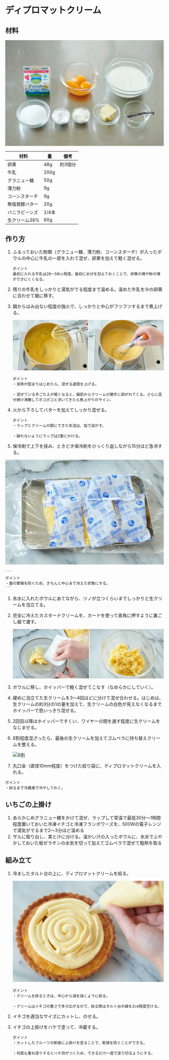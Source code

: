 # ディプロマットクリーム

## 材料

![ディプロマットクリームの材料](images/材料.png)

| 材料           | 量    | 備考    |
| -------------- | ----- | ------- |
| 卵黄           | 48g   | 約3個分 |
| 牛乳           | 200g  |         |
| グラニュー糖   | 50g   |         |
| 薄力粉         | 9g    |         |
| コーンスターチ | 9g    |         |
| 無塩発酵バター | 20g   |         |
| バニラビーンズ | 1/4本 |         |
| 生クリーム36%  | 60g |         |

## 作り方

1. ふるっておいた粉類（グラニュー糖、薄力粉、コーンスターチ）が入ったボウルの中心に牛乳の一部を入れて混ぜ、卵黄を加えて軽く混ぜる。

    ```
    ポイント
    最初に入れる牛乳は20～50cc程度。最初に水分を加えておくことで、卵黄の塊や粉の塊ができにくくなる。
    ```

1. 残りの牛乳をしっかりと湯気がでる程度まで温める。温めた牛乳を⑲の卵黄に合わせて鍋に移す。

1. 鍋からはみ出ない程度の強火で、しっかりと中心がフツフツするまで煮上げる。

    ![火](images/火.png)

    ```
    ポイント
    ・液体が固まりはじめたら、混ぜる速度を上げる。

    ・混ぜている手ごたえが軽くなると、鍋肌からクリームが勝手に剥がれてくる。さらに混ぜ続け沸騰してポコポコと浮いてきたら煮上がりのサイン。
    ```

1. 火から下ろしてバターを加えてしっかり混ぜる。

    ```
    ポイント
    ・ラップとクリームの間にできた気泡は、指で逃がす。

    ・破れないようにラップは2重にかける。
    ```

1. 保冷剤で上下を挟み、ときどき保冷剤をひっくり返しながら15分ほど急冷する。

![急冷](images/急冷.png)


    ```
    ポイント
    ・菌の繁殖を防ぐため、きちんと中心まで冷えた状態にする。
    ```

1. 氷水に入れたボウルにあてながら、ツノが立つくらいまでしっかりと生クリームを泡立てる。

1. 完全に冷えたカスタードクリームを、カードを使って直角に押すように裏ごし器で漉す。

    ![こす](images/こす.png)

1. ボウルに移し、ホイッパーで軽く混ぜてこなす（なめらかにしていく）。

1. 硬めに泡立てた生クリームを3～4回ほどに分けて混ぜ合わせる。はじめは、生クリームの約3分の1の量を加えて、生クリームの白色が見えなくなるまでホイッパーで思いっきり混ぜる。

1. 2回目以降はホイッパーですくい、ワイヤーの間を通す程度に生クリームをなじませる。

1. 8割程度混ざったら、最後の生クリームを加えてゴムベラに持ち替えクリームを整える。

    ![8割](images/8割.png)

1. 丸口金（直径10mm程度）をつけた絞り袋に、ディプロマットクリームを入れる。

```
ポイント
・絞るまで冷蔵庫で冷やしておく。
```

## いちごの上掛け

1. あらかじめグラニュー糖をかけて混ぜ、ラップして常温で最低30分～1時間程度置いておいた冷凍イチゴと冷凍フランボワーズを、500Wの電子レンジで湯気がでるまで2～3分ほど温める
2. ザルに取り出し、実と汁に分ける。温かい汁の入ったボウルに、氷水でふやかしておいた板ゼラチンの水気を切って加えてゴムベラで混ぜて粗熱を取る

## 組み立て

1. 冷ましたタルト台の上に、ディプロマットクリームを絞る。

    ![組み立て](images/組み立て.png)

    ```
    ポイント
    ・クリームを絞るときは、中心から渦を描くように絞る。

    ・クリームはイチゴの重さで多少広がるので、絞る際はタルト台の縁を2cm程度空ける。
    ```

1. イチゴを適当なサイズにカットし、のせる。
1. イチゴの上掛けをハケで塗って、冷蔵する。

    ```
    ポイント
    ・カットしたフルーツの断面に上掛けを塗ることで、乾燥を防ぐことができる。

    ・何度も重ね塗りするとハケ目がつくため、できるだけ一度で塗り切るようにする。
    ```